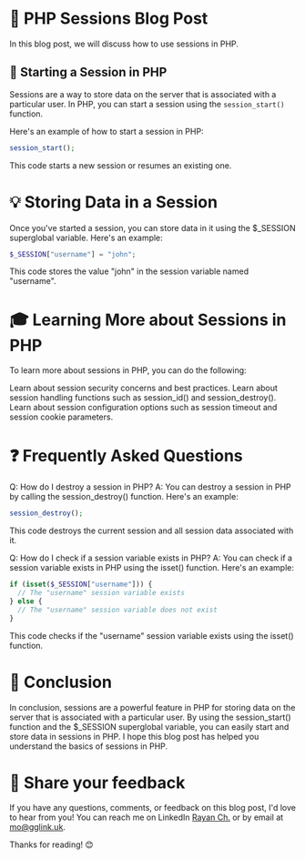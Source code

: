 # 🎉 PHP Sessions Blog Post

In this blog post, we will discuss how to use sessions in PHP.

## 🌟 Starting a Session in PHP

Sessions are a way to store data on the server that is associated with a particular user. In PHP, you can start a session using the `session_start()` function.

Here's an example of how to start a session in PHP:

```php
session_start();
```
This code starts a new session or resumes an existing one.

# 💡 Storing Data in a Session
Once you've started a session, you can store data in it using the $_SESSION superglobal variable. Here's an example:

```php
$_SESSION["username"] = "john";
```
This code stores the value "john" in the session variable named "username".

# 🎓 Learning More about Sessions in PHP
To learn more about sessions in PHP, you can do the following:

Learn about session security concerns and best practices.
Learn about session handling functions such as session_id() and session_destroy().
Learn about session configuration options such as session timeout and session cookie parameters.
# ❓ Frequently Asked Questions
Q: How do I destroy a session in PHP?
A: You can destroy a session in PHP by calling the session_destroy() function. Here's an example:

```php
session_destroy();
```
This code destroys the current session and all session data associated with it.

Q: How do I check if a session variable exists in PHP?
A: You can check if a session variable exists in PHP using the isset() function. Here's an example:

```php
if (isset($_SESSION["username"])) {
  // The "username" session variable exists
} else {
  // The "username" session variable does not exist
}
```
This code checks if the "username" session variable exists using the isset() function.

# 🎉 Conclusion
In conclusion, sessions are a powerful feature in PHP for storing data on the server that is associated with a particular user. By using the session_start() function and the $_SESSION superglobal variable, you can easily start and store data in sessions in PHP. I hope this blog post has helped you understand the basics of sessions in PHP.

# 📣 Share your feedback

If you have any questions, comments, or feedback on this blog post, I'd love to hear from you! You can reach me on LinkedIn [Rayan Ch.](https://www.linkedin.com/in/rayan-ch-b787ab224/) or by email at [mo@gglink.uk](mailto:mo@gglink.uk).

Thanks for reading! 😊




